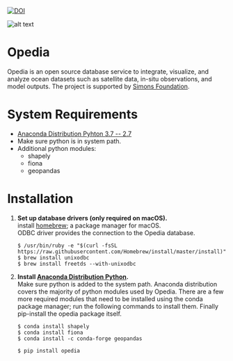 [![DOI](https://zenodo.org/badge/118988572.svg)](https://zenodo.org/badge/latestdoi/118988572)

![alt text](https://github.com/mdashkezari/opedia/blob/master/CAD/caustics_grid.png)
# Opedia
Opedia is an open source database service to integrate, visualize, and analyze ocean datasets such as satellite data, in-situ observations, and model outputs. The project is supported by [Simons Foundation](https://www.simonsfoundation.org/).

# System Requirements
* [Anaconda Distribution Pyhton 3.7 -- 2.7](https://www.anaconda.com/download/)
* Make sure python is in system path.
* Additional python modules:
	- shapely
	- fiona
	- geopandas

# Installation
1.  **Set up database drivers (only required on macOS).**<br>
	 install [homebrew](https://brew.sh/); a package manager for macOS.<br>
	 ODBC driver provides the connection to the Opedia database.

	```
	$ /usr/bin/ruby -e "$(curl -fsSL https://raw.githubusercontent.com/Homebrew/install/master/install)"
	$ brew install unixodbc
	$ brew install freetds --with-unixodbc
	```
2. **Install [Anaconda Distribution Python](https://www.anaconda.com/download/).**<br>
Make sure python is added to the system path.  Anaconda distribution covers the majority of python modules used by Opedia. There are a few more required modules that need to be installed using the conda package manager; run the following commands to install them. Finally pip-install the opedia package itself.

	```
	$ conda install shapely
	$ conda install fiona
	$ conda install -c conda-forge geopandas

	$ pip install opedia
	```
